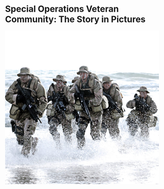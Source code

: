 # Special Operations Veteran Community: The Story in Pictures

<p align="center">
  <img align="center" src="/images/NavySEALs.png" width="600" title="Navy SEALs">
</p>
